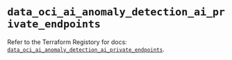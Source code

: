 # `data_oci_ai_anomaly_detection_ai_private_endpoints`

Refer to the Terraform Registory for docs: [`data_oci_ai_anomaly_detection_ai_private_endpoints`](https://registry.terraform.io/providers/oracle/oci/6.18.0/docs/data-sources/ai_anomaly_detection_ai_private_endpoints).
